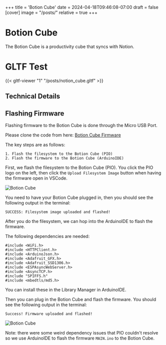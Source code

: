 +++
title = 'Botion Cube'
date = 2024-04-18T09:46:08-07:00
draft = false
[cover]
    image = "/posts/"
    relative = true
+++

# Botion Cube
The Botion Cube is a productivity cube that syncs with Notion. 

# GLTF Test
{{< gltf-viewer "1" "/posts/notion_cube.gltf" >}}

## Technical Details

## Flashing Firmware
Flashing firmware to the Botion Cube is done through the Micro USB Port. 

Please clone the code from here: [Botion Cube Firmware](https://github.com/abenstirling/BotionCube)

The key steps are as follows: 
```
1. Flash the filesystem to the Botion Cube (PIO)
2. Flash the firmware to the Botion Cube (ArduinoIDE)
```
First, we flash the filesystem to the Botion Cube (PIO). You click the PIO logo on the left, then click the `Upload Filesystem Image` button when having the firmware open in VSCode. 

![Botion Cube](/posts/botion_cube_1.png)

You need to have your Botion Cube plugged in, then you should see the following output in the terminal: 
```
SUCCESS: Filesystem image uploaded and flashed!
```

After you do the filesystem, we can hop into the ArduinoIDE to flash the firmware.

The following dependencies are needed: 
```
#include <WiFi.h>
#include <HTTPClient.h>
#include <ArduinoJson.h>
#include <Adafruit_GFX.h>
#include <Adafruit_SSD1306.h>
#include <ESPAsyncWebServer.h>
#include <AsyncTCP.h>
#include "SPIFFS.h"
#include <mbedtls/md5.h>
```
You can install these in the Library Manager in ArduinoIDE.

Then you can plug in the Botion Cube and flash the firmware. You should see the following output in the terminal: 
```
Success! Firmware uploaded and flashed!
```

![Botion Cube](/posts/botion_cube_2.png)


Note: there were some weird dependency issues that PIO couldn't resolve so we use ArduinoIDE to flash the firmware `MAIN.ino` to the Botion Cube.
